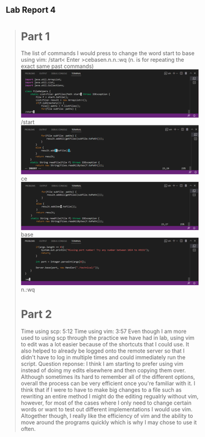 ## Lab Report 4
> # Part 1
> The list of commands I would press to change the word start to base using vim:
> /start< Enter >cebase<Esc>n.n.n.:wq (n. is for repeating the exact same past commands)
> ![start](1.PNG)
  /start
  ![3](3.PNG)
  ce
  ![4](4.PNG)
  base<ESC>
  ![5](5.PNG)
  n.:wq
> # Part 2
> Time using scp: 5:12
> Time using vim: 3:57
  Even though I am more used to using scp through the practice we have had in lab, using vim to edit was a lot easier because of the shortcuts that I could use.
  It also helped to already be logged onto the remote server so that I didn't have to log in multiple times and could immediately run the script. 
  Question reponse: I think I am starting to prefer using vim instead of doing my edits elsewhere and then copying them over. Although sometimes its  hard to remember all of the different options, overall the process can be very efficient once you're familiar with it. I think that if I were to have to make big changes to a file such as rewriting an entire method I might do the editing regualrly without vim, however, for most of the cases where I only need to change certain words or want to test out different implementations I would use vim. Altogether though, I really like the efficiency of vim and the ability to move around the programs quickly which is why I may chose to use it often. 
  
